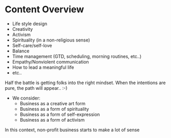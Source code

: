 # Content Overview

* Life style design
* Creativity
* Activism
* Spirituality (in a non-religious sense)
* Self-care/self-love
* Balance
* Time management (GTD, scheduling, morning routines, etc..)
* Empathy/Nonviolent communication
* How to lead a meaningful life
* etc..

Half the battle is getting folks into the right mindset. When the intentions are pure, the path will appear.. :-)

* We consider:
  * Business as a creative art form
  * Business as a form of spirituality
  * Business as a form of self-expression
  * Business as a form of activism

In this context, non-profit business starts to make a lot of sense
